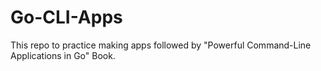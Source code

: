 # Go-CLI-Apps
This repo to practice making apps followed by "Powerful Command-Line Applications in Go" Book.
